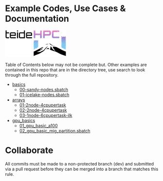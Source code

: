 # Example Codes, Use Cases & Documentation

![TeideHPC_logo](images/teidehpc_logo.png)

Table of Contents below may not be complete but. Other examples are contained in this repo that are in the directory tree, use search to look through the full repository.


* [basics](./basic)
    - [00-sandy-nodes.sbatch](./basic/00-sandy-nodes.sbatch)
    - [01-icelake-nodes.sbatch](./basic/00-sandy-01-icelake-nodes.sbatch)
* [arrays](./arrays/)
    - [01-2node-4cpupertask](./arrays/01-2node-4cpupertask/)
    - [02-2node-4cpupertask](./arrays/02-1node-4cpupertask/)
    - [03-1node-6cpupertask-ilk](./arrays/03-1node-6cpupertask-ilk/)
* [gpu_basics](./gpu_basics/)
    - [01_gpu_basic_a100](./gpu_basics/01_gpu_basic_a100.sbatch)
    - [02_gpu_basic_mig_partition.sbatch](./gpu_basics/02_gpu_basic_mig_partition.sbatch)
 

# Collaborate 

All commits must be made to a non-protected branch (dev) and submitted via a pull request before they can be merged into a branch that matches this rule. 
